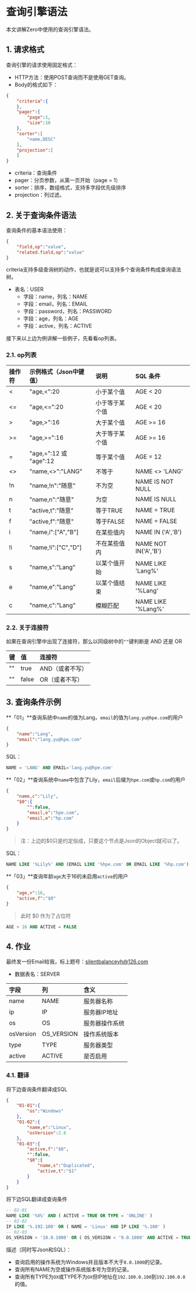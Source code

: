 # 查询引擎语法

本文讲解Zero中使用的查询引擎语法。

## 1. 请求格式

查询引擎的请求使用固定格式：

* HTTP方法：使用POST查询而不是使用GET查询。
* Body的格式如下：

```json
{
    "criteria":{
    },
    "pager":{
        "page":1,
        "size":10
    },
    "sorter":[
        "name,DESC"
    ],
    "projection":[
    ]
}
```

* criteria：查询条件
* pager：分页参数，从第一页开始（page = 1）
* sorter：排序，数组格式，支持多字段优先级排序
* projection：列过滤。

## 2. 关于查询条件语法

查询条件的基本语法使用：

```json
{
    "field,op":"value",
    "related.field,op":"value"
}
```

criteria支持多级查询树的动作，也就是说可以支持多个查询条件构成查询语法树。

* 表名：USER
  * 字段：name，列名：NAME
  * 字段：email，列名：EMAIL
  * 字段：password，列名：PASSWORD
  * 字段：age，列名：AGE
  * 字段：active，列名：ACTIVE

接下来以上边为例讲解一些例子，先看看op列表。

### 2.1. op列表

| 操作符 | 示例格式（Json中键值） | 说明 | SQL 条件 |
| :--- | :--- | :--- | :--- |
| &lt; | "age,&lt;":20 | 小于某个值 | AGE &lt; 20 |
| &lt;= | "age,&lt;=":20 | 小于等于某个值 | AGE &lt; 20 |
| &gt; | "age,&gt;":16 | 大于某个值 | AGE &gt;= 16 |
| &gt;= | "age,&gt;=":16 | 大于等于某个值 | AGE &gt;= 16 |
| = | "age,=":12 或 "age":12 | 等于某个值 | AGE = 12 |
| &lt;&gt; | "name,&lt;&gt;":"LANG" | 不等于 | NAME &lt;&gt; 'LANG' |
| !n | "name,!n":"随意" | 不为空 | NAME IS NOT NULL |
| n | "name,n":"随意" | 为空 | NAME IS NULL |
| t | "active,t":"随意" | 等于TRUE | NAME = TRUE |
| f | "active,f":"随意" | 等于FALSE | NAME = FALSE |
| i | "name,i":\["A","B"\] | 在某些值内 | NAME IN \('A','B'\) |
| !i | "name,!i":\["C","D"\] | 不在某些值内 | NAME NOT IN\('A','B'\) |
| s | "name,s":"Lang" | 以某个值开始 | NAME LIKE 'Lang%' |
| e | "name,e":"Lang" | 以某个值结束 | NAME LIKE '%Lang' |
| c | "name,c":"Lang" | 模糊匹配 | NAME LIKE '%Lang%' |

### 2.2. 关于连接符

如果在查询引擎中出现了连接符，那么以同级树中的`""`键判断是 AND 还是 OR

| 键 | 值 | 连接符 |
| :--- | :--- | :--- |
| "" | true | AND（或者不写） |
| "" | false | OR（或者不写） |

## 3. 查询条件示例

**「01」**查询系统中`name`的值为Lang，`email`的值为`lang.yu@hpe.com`的用户

```json
{
    "name":"Lang",
    "email":"lang.yu@hpe.com"
}
```

SQL：

```sql
NAME = 'LANG' AND EMAIL='lang.yu@hpe.com'
```

**「02」**查询系统中`name`中包含了Lily，`email`后缀为`hpe.com`或`hp.com`的用户

```json
{
    "name,c":"Lily",
    "$0":{
        "":false,
        "email,e":"hpe.com",
        "email,e":"hp.com"
    }
}
```

> 注：上边的$0只是约定俗成，只要这个节点是Json的Object就可以了。

SQL：

```sql
NAME LIKE '%Lily%' AND (EMAIL LIKE '%hpe.com' OR EMAIL LIKE '%hp.com')
```

**「03」**查询年龄`age`大于16的未启用`active`的用户

```json
{
    "age,>":16,
    "active,f":"$0"
}
```

> 此时 $0 作为了占位符

```sql
AGE > 16 AND ACTIVE = FALSE
```

## 4. 作业

最终发一份Email给我，标上题号：silentbalanceyh@126.com

* 数据表名：SERVER

| 字段 | 列 | 含义 |
| :--- | :--- | :--- |
| name | NAME | 服务器名称 |
| ip | IP | 服务器IP地址 |
| os | OS | 服务器操作系统 |
| osVersion | OS\_VERSION | 操作系统版本 |
| type | TYPE | 服务器类型 |
| active | ACTIVE | 是否启用 |

### 4.1. 翻译

将下边查询条件翻译成SQL

```json
{
    "01-01":{
        "os":"Windows"
    },
    "01-02":{
        "name,e":"Linux",
        "osVersion":2.6
    },
    "01-03":{
        "active,f":"$0",
        "":false,
        "$0":{
            "name,s":"Duplicated",
            "active,t":"$1"
        }
    }
}
```

将下边SQL翻译成查询条件

```sql
-- 02-01
NAME LIKE '%X%' AND ( ACTIVE = TRUE OR TYPE = 'ONLINE' )
-- 02-02
IP LIKE '%.192.100' OR ( NAME = 'Linux' AND IP LIKE '%.100' )
-- 02-03
OS_VERSION > '10.0.1000' OR ( OS_VERSION < '9.0.1000' AND ACTIVE = TRUE )
```

描述（同时写Json和SQL）：

* 查询启用的操作系统为Windows并且版本不大于`8.0.1000`的记录。
* 查询所有NAME为空或操作系统版本号为空的记录。
* 查询所有TYPE为`OX`或TYPE不为`OX`但IP地址在`192.100.0.100`到`192.100.0.0`的值。



